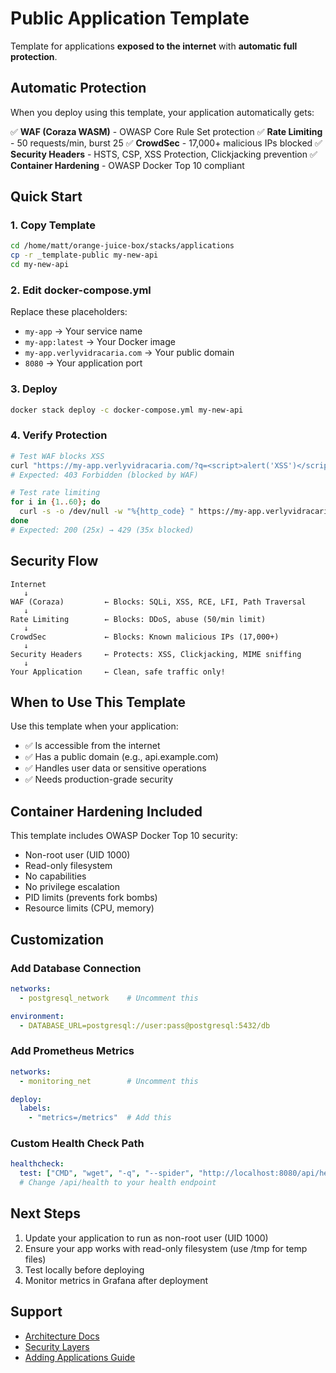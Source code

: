 # Public Application Template

Template for applications **exposed to the internet** with **automatic full protection**.

## Automatic Protection

When you deploy using this template, your application automatically gets:

✅ **WAF (Coraza WASM)** - OWASP Core Rule Set protection
✅ **Rate Limiting** - 50 requests/min, burst 25
✅ **CrowdSec** - 17,000+ malicious IPs blocked
✅ **Security Headers** - HSTS, CSP, XSS Protection, Clickjacking prevention
✅ **Container Hardening** - OWASP Docker Top 10 compliant

## Quick Start

### 1. Copy Template
```bash
cd /home/matt/orange-juice-box/stacks/applications
cp -r _template-public my-new-api
cd my-new-api
```

### 2. Edit docker-compose.yml

Replace these placeholders:
- `my-app` → Your service name
- `my-app:latest` → Your Docker image
- `my-app.verlyvidracaria.com` → Your public domain
- `8080` → Your application port

### 3. Deploy
```bash
docker stack deploy -c docker-compose.yml my-new-api
```

### 4. Verify Protection
```bash
# Test WAF blocks XSS
curl "https://my-app.verlyvidracaria.com/?q=<script>alert('XSS')</script>"
# Expected: 403 Forbidden (blocked by WAF)

# Test rate limiting
for i in {1..60}; do
  curl -s -o /dev/null -w "%{http_code} " https://my-app.verlyvidracaria.com/health
done
# Expected: 200 (25x) → 429 (35x blocked)
```

## Security Flow

```
Internet
   ↓
WAF (Coraza)         ← Blocks: SQLi, XSS, RCE, LFI, Path Traversal
   ↓
Rate Limiting        ← Blocks: DDoS, abuse (50/min limit)
   ↓
CrowdSec             ← Blocks: Known malicious IPs (17,000+)
   ↓
Security Headers     ← Protects: XSS, Clickjacking, MIME sniffing
   ↓
Your Application     ← Clean, safe traffic only!
```

## When to Use This Template

Use this template when your application:
- ✅ Is accessible from the internet
- ✅ Has a public domain (e.g., api.example.com)
- ✅ Handles user data or sensitive operations
- ✅ Needs production-grade security

## Container Hardening Included

This template includes OWASP Docker Top 10 security:
- Non-root user (UID 1000)
- Read-only filesystem
- No capabilities
- No privilege escalation
- PID limits (prevents fork bombs)
- Resource limits (CPU, memory)

## Customization

### Add Database Connection
```yaml
networks:
  - postgresql_network    # Uncomment this

environment:
  - DATABASE_URL=postgresql://user:pass@postgresql:5432/db
```

### Add Prometheus Metrics
```yaml
networks:
  - monitoring_net        # Uncomment this

deploy:
  labels:
    - "metrics=/metrics"  # Add this
```

### Custom Health Check Path
```yaml
healthcheck:
  test: ["CMD", "wget", "-q", "--spider", "http://localhost:8080/api/health"]
  # Change /api/health to your health endpoint
```

## Next Steps

1. Update your application to run as non-root user (UID 1000)
2. Ensure your app works with read-only filesystem (use /tmp for temp files)
3. Test locally before deploying
4. Monitor metrics in Grafana after deployment

## Support

- [Architecture Docs](../../../docs/architecture.md)
- [Security Layers](../../../docs/security-layers.md)
- [Adding Applications Guide](../../../docs/adding-applications.md)
